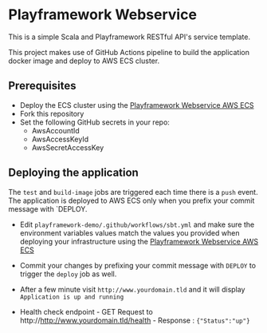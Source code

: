 # Playframework Webservice

This is a simple Scala and Playframework RESTful API's service template.

This project makes use of GitHub Actions pipeline to build the application docker image and deploy to AWS ECS cluster.

## Prerequisites

- Deploy the ECS cluster using the [Playframework Webservice AWS ECS](https://github.com/rdk823/playframework-demo-aws-ecs)
- Fork this repository
- Set the following GitHub secrets in your repo:
   - AwsAccountId
   - AwsAccessKeyId
   - AwsSecretAccessKey

## Deploying the application

The `test` and `build-image` jobs are triggered each time there is a `push` event. The application is deployed to AWS ECS only when you prefix your commit message with `DEPLOY.

- Edit  `playframework-demo/.github/workflows/sbt.yml` and make sure the environment variables values match the values you provided when deploying your infrastructure using the [Playframework Webservice AWS ECS](https://github.com/rdk823/playframework-demo-aws-ecs)

- Commit your changes by prefixing your commit message with `DEPLOY` to trigger the `deploy` job as well.

- After a few minute visit `http://www.yourdomain.tld` and it will display `Application is up and running`

- Health check endpoint - GET Request to http://http://www.yourdomain.tld/health - Response : `{"Status":"up"}`
